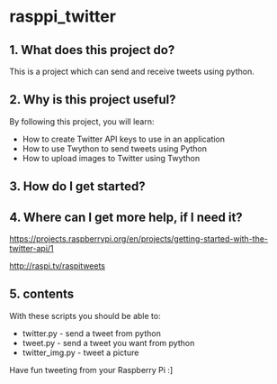 # rasppi_twitter
## 1. What does this project do? 

This is a project which can send and receive tweets using python.

## 2. Why is this project useful? 

By following this project, you will learn:
- How to create Twitter API keys to use in an application
- How to use Twython to send tweets using Python
- How to upload images to Twitter using Twython

## 3. How do I get started?


## 4. Where can I get more help, if I need it?
https://projects.raspberrypi.org/en/projects/getting-started-with-the-twitter-api/1

http://raspi.tv/raspitweets 

## 5. contents
With these scripts you should be able to:
- twitter.py - send a tweet from python
- tweet.py - send a tweet you want from python
- twitter_img.py - tweet a picture

Have fun tweeting from your Raspberry Pi :]
